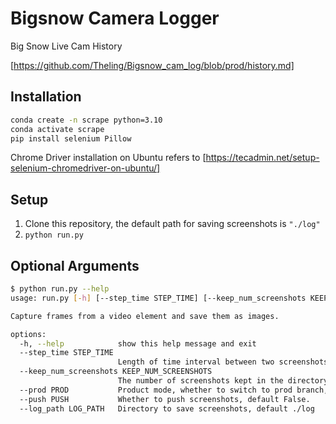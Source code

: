 # Bigsnow Camera Logger

Big Snow Live Cam History

[https://github.com/Theling/Bigsnow_cam_log/blob/prod/history.md]

## Installation

```bash
conda create -n scrape python=3.10
conda activate scrape
pip install selenium Pillow
```

Chrome Driver installation on Ubuntu refers to [https://tecadmin.net/setup-selenium-chromedriver-on-ubuntu/]

## Setup

1. Clone this repository, the default path for saving screenshots is ```"./log"```
1. ```python run.py```

## Optional Arguments

```bash
$ python run.py --help
usage: run.py [-h] [--step_time STEP_TIME] [--keep_num_screenshots KEEP_NUM_SCREENSHOTS] [--prod PROD] [--push PUSH] [--log_path LOG_PATH]

Capture frames from a video element and save them as images.

options:
  -h, --help            show this help message and exit
  --step_time STEP_TIME
                        Length of time interval between two screenshots in seconds, default 900.
  --keep_num_screenshots KEEP_NUM_SCREENSHOTS
                        The number of screenshots kept in the directory, default 5.
  --prod PROD           Product mode, whether to switch to prod branch, default True.
  --push PUSH           Whether to push screenshots, default False.
  --log_path LOG_PATH   Directory to save screenshots, default ./log
```
